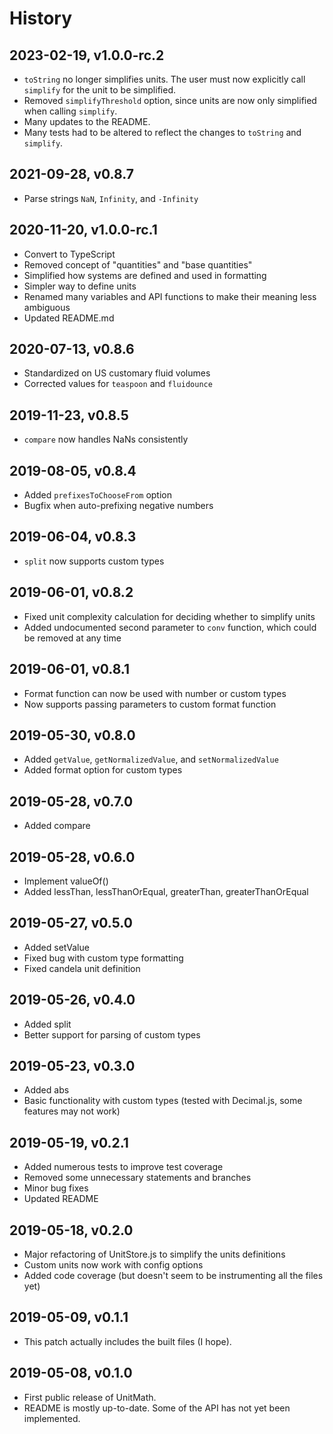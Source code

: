 # History

## 2023-02-19, v1.0.0-rc.2
- `toString` no longer simplifies units. The user must now explicitly call `simplify` for the unit to be simplified.
- Removed `simplifyThreshold` option, since units are now only simplified when calling `simplify`.
- Many updates to the README.
- Many tests had to be altered to reflect the changes to `toString` and `simplify`.

## 2021-09-28, v0.8.7
- Parse strings `NaN`, `Infinity`, and `-Infinity`

## 2020-11-20, v1.0.0-rc.1
- Convert to TypeScript
- Removed concept of "quantities" and "base quantities"
- Simplified how systems are defined and used in formatting
- Simpler way to define units
- Renamed many variables and API functions to make their meaning less ambiguous
- Updated README.md

## 2020-07-13, v0.8.6
- Standardized on US customary fluid volumes
- Corrected values for `teaspoon` and `fluidounce`

## 2019-11-23, v0.8.5
- `compare` now handles NaNs consistently

## 2019-08-05, v0.8.4
- Added `prefixesToChooseFrom` option
- Bugfix when auto-prefixing negative numbers

## 2019-06-04, v0.8.3
- `split` now supports custom types

## 2019-06-01, v0.8.2
- Fixed unit complexity calculation for deciding whether to simplify units
- Added undocumented second parameter to `conv` function, which could be removed at any time

## 2019-06-01, v0.8.1
- Format function can now be used with number or custom types
- Now supports passing parameters to custom format function

## 2019-05-30, v0.8.0
- Added `getValue`, `getNormalizedValue`, and `setNormalizedValue`
- Added format option for custom types

## 2019-05-28, v0.7.0
- Added compare

## 2019-05-28, v0.6.0
- Implement valueOf()
- Added lessThan, lessThanOrEqual, greaterThan, greaterThanOrEqual

## 2019-05-27, v0.5.0
- Added setValue
- Fixed bug with custom type formatting
- Fixed candela unit definition

## 2019-05-26, v0.4.0
- Added split
- Better support for parsing of custom types

## 2019-05-23, v0.3.0
- Added abs
- Basic functionality with custom types (tested with Decimal.js, some features may not work)

## 2019-05-19, v0.2.1
- Added numerous tests to improve test coverage
- Removed some unnecessary statements and branches
- Minor bug fixes
- Updated README

## 2019-05-18, v0.2.0
- Major refactoring of UnitStore.js to simplify the units definitions
- Custom units now work with config options
- Added code coverage (but doesn't seem to be instrumenting all the files yet)

## 2019-05-09, v0.1.1
- This patch actually includes the built files (I hope).

## 2019-05-08, v0.1.0

- First public release of UnitMath.
- README is mostly up-to-date. Some of the API has not yet been implemented.